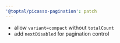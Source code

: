 ```yaml
---
'@toptal/picasso-pagination': patch
---
```


- allow `variant=compact` without `totalCount`
- add `nextDisabled` for pagination control
